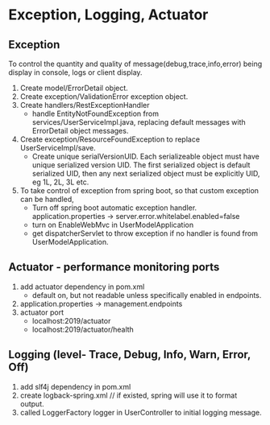 # Exception, Logging, Actuator

## Exception
To control the quantity and quality of message(debug,trace,info,error) being
display in console, logs or client display.

1. Create model/ErrorDetail object.
2. Create exception/ValidationError exception object.
3. Create handlers/RestExceptionHandler
	* handle EntityNotFoundException from services/UserServiceImpl.java, replacing default messages with ErrorDetail object messages.
4. Create exception/ResourceFoundException to replace UserServiceImpl/save.
	* Create unique serialVersionUID. Each serializeable object must have unique serialized version UID. The first serialized object is default serialized
UID, then any next serialized object must be explicitly UID, eg 1L, 2L, 3L etc.
5. To take control of exception from spring boot, so that custom exception can be handled,
	* Turn off spring boot automatic exception handler.
	 	application.properties -> server.error.whitelabel.enabled=false
	* turn on EnableWebMvc in UserModelApplication
	* get dispatcherServlet to throw exception if no handler is found from 
UserModelApplication.



## Actuator - performance monitoring ports
1. add actuator dependency in pom.xml
	* default on, but not readable unless specifically enabled in endpoints.
2. application.properties -> management.endpoints 
3. actuator port
	* localhost:2019/actuator
	* localhost:2019/actuator/health

## Logging (level- Trace, Debug, Info, Warn, Error, Off)
1. add slf4j dependency in pom.xml
2. create logback-spring.xml  // if existed, spring will use it to format output.
3. called LoggerFactory logger in UserController to initial logging message.


